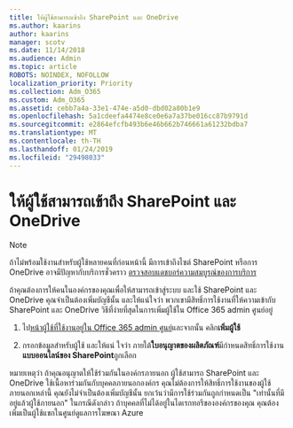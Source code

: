 ```yaml
---
title: ให้ผู้ใช้สามารถเข้าถึง SharePoint และ OneDrive
ms.author: kaarins
author: kaarins
manager: scotv
ms.date: 11/14/2018
ms.audience: Admin
ms.topic: article
ROBOTS: NOINDEX, NOFOLLOW
localization_priority: Priority
ms.collection: Adm_O365
ms.custom: Adm_O365
ms.assetid: cebb7a4a-33e1-474e-a5d0-dbd02a80b1e9
ms.openlocfilehash: 5a1cdeefa4474e8ce0e6a7a37be016cc87b9791d
ms.sourcegitcommit: e2864efcfb493b6e46b662b746661a61232bdba7
ms.translationtype: MT
ms.contentlocale: th-TH
ms.lasthandoff: 01/24/2019
ms.locfileid: "29498033"
---
```

# <a name="give-users-access-to-sharepoint-and-onedrive"></a>ให้ผู้ใช้สามารถเข้าถึง SharePoint และ OneDrive

> [!NOTE]
> ถ้าไม่พร้อมใช้งานสำหรับผู้ใช้หลายคนที่ก่อนหน้านี้ มีการเข้าถึงไซต์ SharePoint หรือการ OneDrive อาจมีปัญหากับบริการชั่วคราว [ตรวจสอบแดชบอร์ความสมบูรณ์ของการบริการ](https://portal.office.com/adminportal/home#/servicehealth)
  
ถ้าคุณต้องการให้คนในองค์กรของคุณเพื่อให้สามารถเข้าสู่ระบบ และใช้ SharePoint และ OneDrive คุณจำเป็นต้องเพิ่มบัญชีนั้น และให้แน่ใจว่า พวกเขามีสิทธิ์การใช้งานที่ให้ความเข้ากับ SharePoint และ OneDrive วิธีที่ง่ายที่สุดในการเพิ่มผู้ใช้ใน Office 365 admin ศูนย์อยู่
  
1. ไป[หน้าผู้ใช้ที่ใช้งานอยู่ใน Office 365 admin ศูนย์](https://portal.office.com/adminportal/home#/users)และจากนั้น คลิก**เพิ่มผู้ใช้**
    
2. กรอกข้อมูลสำหรับผู้ใช้ และให้แน่ ใจว่า ภายใต้**ใบอนุญาตของผลิตภัณฑ์**มีกำหนดสิทธิ์การใช้งาน**แบบออนไลน์ของ SharePoint**ถูกเลือก 
    
หมายเหตุว่า ถ้าคุณอนุญาตให้ใช้ร่วมกันในองค์กรภายนอก ผู้ใช้สามารถ SharePoint และ OneDrive ใช้เนื้อหาร่วมกันกับบุคคลภายนอกองค์กร คุณไม่ต้องการให้สิทธิ์การใช้งานของผู้ใช้ภายนอกเหล่านี้ คุณยังไม่จำเป็นต้องเพิ่มบัญชีนั้น ยกเว้นว่ามีการใช้ร่วมกันถูกกำหนดเป็น "เท่านั้นที่มีอยู่แล้วผู้ใช้ภายนอก" ในกรณีดังกล่าว ถ้าบุคคลที่ไม่ได้อยู่ในไดเรกทอรีขององค์กรของคุณ คุณต้องเพิ่มเป็นผู้ใช้แขกในศูนย์ดูแลการโฆษณา Azure
  

